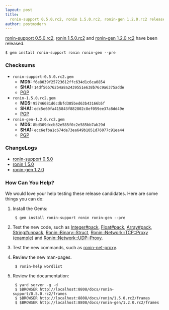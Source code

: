 ```yaml
---
layout: post
title:
  ronin-support 0.5.0.rc2, ronin 1.5.0.rc2, ronin-gen 1.2.0.rc2 released
author: postmodern
---
```


[ronin-support 0.5.0.rc2][1], [ronin 1.5.0.rc2][2] and [ronin-gen 1.2.0.rc2][3] 
have been released.

    $ gem install ronin-support ronin ronin-gen --pre

### Checksums

* `ronin-support-0.5.0.rc2.gem`
  * **MD5:** `f6e8039f25723612ffc634d1c6ca0854`
  * **SHA1:** `14df56b762b4a8a2439551e638b76c9a6375adde`
  * [PGP][4]
* `ronin-1.5.0.rc2.gem`
  * **MD5:** `95746681d6cdbfd385bed63b43166b5f`
  * **SHA1:** `edc5e60fa415843f882802c8ef059ee37a8dd49e`
  * [PGP][5]
* `ronin-gen-1.2.0.rc2.gem`
  * **MD5:** `8bd309dccb32e585f0c2e585bb7ab29d`
  * **SHA1:** `ecc6efba1c674de73ea649b1051d76077c91ea44`
  * [PGP][6]

### ChangeLogs

* [ronin-support 0.5.0][7]
* [ronin 1.5.0][8]
* [ronin-gen 1.2.0][9]

### How Can You Help?

We would love your help testing these release candidates.
Here are some things you can do:

1. Install the Gems:

        $ gem install ronin-support ronin ronin-gen --pre

2. Test the new code, such as [Integer#pack], [Float#pack], [Array#pack],
  [String#unpack], [Ronin::Binary::Struct], [Ronin::Network::TCP::Proxy]
  ([example][10]) and [Ronin::Network::UDP::Proxy].
3. Test the new commands, such as [ronin-net-proxy].
4. Review the new man-pages.

        $ ronin-help wordlist

5. Review the documentation:

        $ yard server -g -d
        $ $BROWSER http://localhost:8808/docs/ronin-support/0.5.0.rc2/frames
        $ $BROWSER http://localhost:8808/docs/ronin/1.5.0.rc2/frames
        $ $BROWSER http://localhost:8808/docs/ronin-gen/1.2.0.rc2/frames

[1]: http://rubygems.org/gems/ronin-support/versions/0.5.0.rc2
[2]: http://rubygems.org/gems/ronin/versions/1.5.0.rc2
[3]: http://rubygems.org/gems/ronin-gen/versions/1.2.0.rc2
[4]: https://github.com/downloads/ronin-ruby/ronin-support/ronin-support-0.5.0.rc2.gem.asc
[5]: https://github.com/downloads/ronin-ruby/ronin/ronin-1.5.0.rc2.gem.asc
[6]: https://github.com/downloads/ronin-ruby/ronin-gen/ronin-gen-1.2.0.rc2.gem.asc
[7]: https://github.com/ronin-ruby/ronin-support/blob/0.5.0/ChangeLog.md#050--2012-05-28
[8]: https://github.com/ronin-ruby/ronin/blob/1.5.0/ChangeLog.md#150--2012-05-28
[9]: https://github.com/ronin-ruby/ronin-gen/blob/1.2.0/ChangeLog.md#120--2012-05-28
[10]: https://gist.github.com/2657303

[Integer#pack]: https://github.com/ronin-ruby/ronin-support/blob/0.5.0/lib/ronin/formatting/extensions/binary/integer.rb#L90-127
[Float#pack]: https://github.com/ronin-ruby/ronin-support/blob/0.5.0/lib/ronin/formatting/extensions/binary/float.rb#L24-49
[Array#pack]: https://github.com/ronin-ruby/ronin-support/blob/0.5.0/lib/ronin/formatting/extensions/binary/array.rb#L26-51
[String#unpack]: https://github.com/ronin-ruby/ronin-support/blob/0.5.0/lib/ronin/formatting/extensions/binary/array.rb#L26-51
[Ronin::Binary::Struct]: https://github.com/ronin-ruby/ronin-support/blob/0.5.0/lib/ronin/binary/struct.rb#L26-49
[Ronin::Network::TCP::Proxy]: https://github.com/ronin-ruby/ronin-support/blob/0.5.0/lib/ronin/network/tcp/proxy.rb#L27-76
[Ronin::Network::UDP::Proxy]: https://github.com/ronin-ruby/ronin-support/blob/0.5.0/lib/ronin/network/udp/proxy.rb#L30
[ronin-net-proxy]: https://github.com/ronin-ruby/ronin/blob/1.5.0/lib/ronin/ui/cli/commands/net/proxy.rb#L31-75
